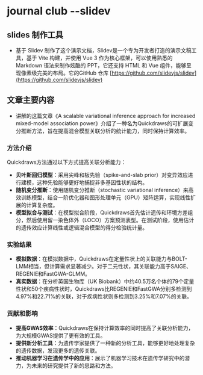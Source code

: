# journal club --slidev

## slides 制作工具
- 基于 Slidev 制作了这个演示文档，Slidev是一个专为开发者打造的演示文稿工具，基于 Vite 构建，并使用 Vue 3 作为核心框架，可以使用熟悉的 Markdown 语法来制作炫酷的 PPT，它还支持 HTML 和 Vue 组件，能够呈现像素级完美的布局。它的GitHub 仓库 [https://github.com/slidevjs/slidev](https://github.com/slidevjs/slidev)

## 文章主要内容
- 讲解的这篇文章《A scalable variational inference approach for increased mixed-model association power》介绍了一种名为Quickdraws的可扩展变分推断方法，旨在提高混合模型关联分析的统计能力，同时保持计算效率。
### 方法介绍
Quickdraws方法通过以下方式提高关联分析能力：
- **贝叶斯回归模型**：采用尖峰和板先验（spike-and-slab prior）对变异效应进行建模，这种先验能够更好地捕捉非多基因性状的结构。
- **随机变分推断**：使用随机变分推断（stochastic variational inference）来高效训练模型，结合一阶优化器和图形处理单元（GPU）矩阵运算，实现线性扩展的计算复杂度。
- **模型拟合与测试**：在模型拟合阶段，Quickdraws首先估计遗传和环境方差组分，然后使用留一染色体外（LOCO）方案预测表型。在测试阶段，使用估计的遗传效应计算线性或逻辑混合模型的得分检验统计量。

### 实验结果
- **模拟数据**：在模拟数据中，Quickdraws在定量性状上的关联能力与BOLT-LMM相当，但计算需求显著减少。对于二元性状，其关联能力高于SAIGE、REGENIE和FastGWA-GLMM。
- **真实数据**：在分析英国生物库（UK Biobank）中约40.5万名个体的79个定量性状和50个疾病性状时，Quickdraws比REGENIE和FastGWA分别多检测到4.97%和22.71%的关联，对于疾病性状则多检测到3.25%和7.07%的关联。

### 贡献和影响
- **提高GWAS效率**：Quickdraws在保持计算效率的同时提高了关联分析能力，为大规模GWAS提供了更有效的工具。
- **提供新分析工具**：为遗传学家提供了一种新的分析工具，能够更好地处理复杂的遗传数据，发现更多的遗传关联。
- **推动机器学习在遗传学中的应用**：展示了机器学习技术在遗传学研究中的潜力，为未来的研究提供了新的思路和方法。
